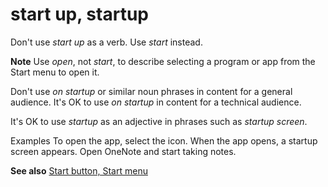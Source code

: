 # start up, startup

Don't use *start up* as a verb. Use *start* instead.

**Note** Use *open*, not *start*, to describe selecting a program or app from the Start menu to open it.

Don't use *on startup* or similar noun phrases in content for a general audience. It's OK to use *on startup* in content for a technical audience.

It's OK to use *startup* as an adjective in phrases such as *startup screen*.

Examples
To open the app, select the icon.
When the app opens, a startup screen appears.
Open OneNote and start taking notes.

**See also** [Start button, Start menu](/style-guide/a-z-word-list-term-collections/s/start-button-start-menu)
